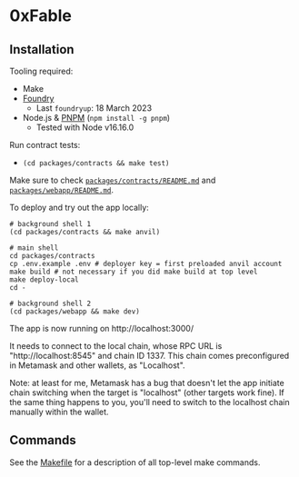 # 0xFable

## Installation

Tooling required:

- Make
- [Foundry](https://github.com/foundry-rs/foundry)
  - Last `foundryup`: 18 March 2023
- Node.js & [PNPM](https://pnpm.io/) (`npm install -g pnpm`)
  - Tested with Node v16.16.0

Run contract tests:

- `(cd packages/contracts && make test)`

Make sure to check [`packages/contracts/README.md`][contracts] and
[`packages/webapp/README.md`][webapp].

[contracts]: packages/contracts/README.md
[webapp]: packages/webapp/README.md

To deploy and try out the app locally:

```shell
# background shell 1
(cd packages/contracts && make anvil)

# main shell
cd packages/contracts
cp .env.example .env # deployer key = first preloaded anvil account
make build # not necessary if you did make build at top level
make deploy-local
cd -

# background shell 2
(cd packages/webapp && make dev)
```

The app is now running on http://localhost:3000/

It needs to connect to the local chain, whose RPC URL is "http://localhost:8545" and chain ID 1337.
This chain comes preconfigured in Metamask and other wallets, as "Localhost".

Note: at least for me, Metamask has a bug that doesn't let the app initiate chain switching when
the target is "localhost" (other targets work fine). If the same thing happens to you, you'll need
to switch to the localhost chain manually within the wallet.

## Commands

See the [Makefile](/Makefile) for a description of all top-level make commands.